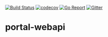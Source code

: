[![Build Status](https://travis-ci.com/go-ocf/portal-webapi.svg?branch=master)](https://travis-ci.com/go-ocf/portal-webapi)
[![codecov](https://codecov.io/gh/go-ocf/portal-webapi/branch/master/graph/badge.svg)](https://codecov.io/gh/go-ocf/portal-webapi)
[![Go Report](https://goreportcard.com/badge/github.com/go-ocf/ocf-cloud/portal-webapi)](https://goreportcard.com/report/github.com/go-ocf/ocf-cloud/portal-webapi)
[![Gitter](https://badges.gitter.im/ocfcloud/Lobby.svg)](https://gitter.im/ocfcloud/Lobby?utm_source=badge&utm_medium=badge&utm_campaign=pr-badge)

# portal-webapi

